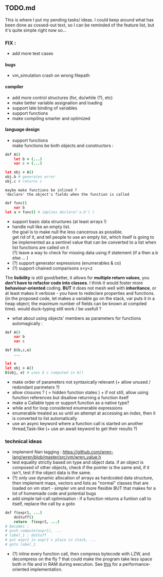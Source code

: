 ## TODO.md
This is where I put my pending tasks/ ideas. I could keep around what has been done as cossed-out text, so I can be reminded of the feature list, but it's quite simple right now so...

### FIX :
- add more test cases

#### bugs
- vm_simulation crash on wrong filepath

#### compiler
- add more control structures (for, do/while (?), etc)
- make better variable assignation and loading
- support late binding of variables 
- support functions
- make compiling smarter and optimized

#### language design
- support functions  
	make functions be both objects and constructors :
``` CoffeeScript
def A() 
	let b = (...)
	var c = (...)

let obj = A()
obj.b # generates error
obj.c # returns c 
```  
	maybe make functions be inlined ?  
	'declare' the object's fields when the function is called
``` CoffeeScript
def func()
	var b
let a = func() # implies declare('a.b') )
```  
- support basic data structures (at least arrays !)
- handle null like an empty list.  
the goal is to make null the less cancerous as possible.  
get rid of it, and tell people to use an empty list, which itself is going to be implemented as a sentinel value that can be converted to a list when list functions are called on it  
(?) leave a way to check for missing data using if statement (if a then a.b else ... )
- (?) support generator expressions (enumerables & co) 
- (?) support chained comparisons x<y<z

The **lisibility** is still good/better, it allows for **multiple return values**,
you **don't have to refactor code into classes**. I think it would foster more **behaviour-oriented** coding.
**BUT** it does not mesh well with **inheritance**, or at least makes it verbose - you have to redeclare properties and functions.
(in the proposed code, let makes a variable go on the stack, var puts it in a heap object; the maximum number of fields can be known at compiled time).
would duck-typing still work / be usefull ?
- what about using objects' members as parameters for functions automagically :
``` CoffeeScript
def A() 
	var b
	var c

def D(b,c,e)
	...

let e
let obj = A()
D(obj, e) # uses b c computed in A()
```
- make order of parameters not syntaxically relevant (+ allow unused / redondant parmeters ?)
- allow closures ? ( = hidden function states ) + if not still, allow using function references but disallow returning a function itself
- make a Callable type or support function as a native type?
- while and for loop considered enumerable expressions
- enumerable treated as so until an attempt at accessing an index, then it is converted to list automatically
- use an async keyword where a function call is started on another thread,Task-like (+ use an await keyword to get their results ?)

### technical ideas
- implement Nan tagging : https://github.com/wren-lang/wren/blob/master/src/vm/wren_value.h
- test equality strictly based on type and object data. if an object is composed of other objects, check if the pointer is the same and, if it isn't, test if the object data is the same.
- (?) only use dynamic allocation of arrays as hardcoded data structure, then implement maps, vectors and lists as "normal" classes that are loaded  on vm start - simpler vm and more flexible BUT that makes for a lot of homemade code and potential bugs
- add simple tail-call optimisation : if a function returns a funtion call to itself, replace the call by a goto
``` CoffeeScript
def f(expr1, ...)
	doStuff()
	return  f(expr2, ...)
# becomes :
# push compute(expr1), ...  
# label_1 : doStuff  
# put expr2 in expr1's place in stack, ...  
# goto label_1
```
- (?) inline every function call, then compress bytecode with LZW, and decompress on the fly ? that could make the program take less space both in file and in RAM during execution. See [this](http://www.cplusplus.com/articles/iL18T05o) for a performance-oriented implementation.